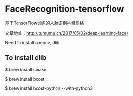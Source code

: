 # FaceRecognition-tensorflow
基于TensorFlow训练的人脸识别神经网络

文章地址：http://tumumu.cn/2017/05/02/deep-learning-face/

Need to install opencv, dlib

## To install dlib

$ brew install cmake

$ brew install boost

$ brew install boost-python --with-python3
